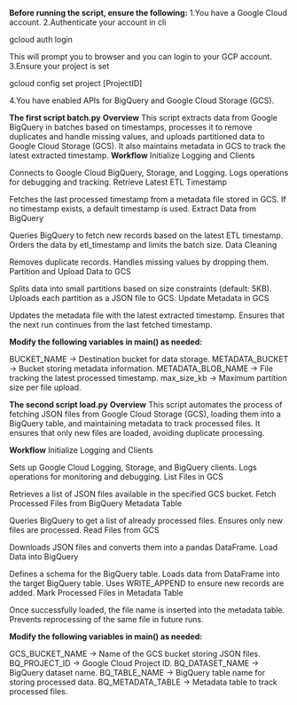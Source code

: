 
**Before running the script, ensure the following:**
1.You have a Google Cloud account.
2.Authenticate your account in cli 

gcloud auth login

This will prompt you to browser and you can login to your GCP account.
3.Ensure your project is set

gcloud config set project [ProjectID]

4.You have enabled APIs for BigQuery and Google Cloud Storage (GCS).


**The first script batch.py**  <!-- H1 -->
**Overview**
This script extracts data from Google BigQuery in batches based on timestamps, processes it to remove duplicates and handle missing values, and uploads partitioned data to Google Cloud Storage (GCS). It also maintains metadata in GCS to track the latest extracted timestamp.
**Workflow**
Initialize Logging and Clients

Connects to Google Cloud BigQuery, Storage, and Logging.
Logs operations for debugging and tracking.
Retrieve Latest ETL Timestamp

Fetches the last processed timestamp from a metadata file stored in GCS.
If no timestamp exists, a default timestamp is used.
Extract Data from BigQuery

Queries BigQuery to fetch new records based on the latest ETL timestamp.
Orders the data by etl_timestamp and limits the batch size.
Data Cleaning

Removes duplicate records.
Handles missing values by dropping them.
Partition and Upload Data to GCS

Splits data into small partitions based on size constraints (default: 5KB).
Uploads each partition as a JSON file to GCS.
Update Metadata in GCS

Updates the metadata file with the latest extracted timestamp.
Ensures that the next run continues from the last fetched timestamp.


**Modify the following variables in main() as needed:**

BUCKET_NAME → Destination bucket for data storage.
METADATA_BUCKET → Bucket storing metadata information.
METADATA_BLOB_NAME → File tracking the latest processed timestamp.
max_size_kb → Maximum partition size per file upload.





**The second script load.py**  <!-- H1 -->
**Overview**
This script automates the process of fetching JSON files from Google Cloud Storage (GCS), loading them into a BigQuery table, and maintaining metadata to track processed files. It ensures that only new files are loaded, avoiding duplicate processing.

**Workflow**
Initialize Logging and Clients

Sets up Google Cloud Logging, Storage, and BigQuery clients.
Logs operations for monitoring and debugging.
List Files in GCS

Retrieves a list of JSON files available in the specified GCS bucket.
Fetch Processed Files from BigQuery Metadata Table

Queries BigQuery to get a list of already processed files.
Ensures only new files are processed.
Read Files from GCS

Downloads JSON files and converts them into a pandas DataFrame.
Load Data into BigQuery

Defines a schema for the BigQuery table.
Loads data from DataFrame into the target BigQuery table.
Uses WRITE_APPEND to ensure new records are added.
Mark Processed Files in Metadata Table

Once successfully loaded, the file name is inserted into the metadata table.
Prevents reprocessing of the same file in future runs.


**Modify the following variables in main() as needed:**

GCS_BUCKET_NAME → Name of the GCS bucket storing JSON files.
BQ_PROJECT_ID → Google Cloud Project ID.
BQ_DATASET_NAME → BigQuery dataset name.
BQ_TABLE_NAME → BigQuery table name for storing processed data.
BQ_METADATA_TABLE → Metadata table to track processed files.
